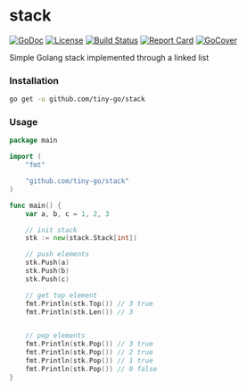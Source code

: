# stack

[![GoDoc][godoc-badge]][godoc-link]
[![License][license-badge]][license-link]
[![Build Status][circleci-badge]][circleci-link]
[![Report Card][report-badge]][report-link]
[![GoCover][cover-badge]][cover-link]

Simple Golang stack implemented through a linked list

### Installation
```bash
go get -u github.com/tiny-go/stack
```

### Usage
```go
package main

import (
	"fmt"

	"github.com/tiny-go/stack"
)

func main() {
	var a, b, c = 1, 2, 3

	// init stack
	stk := new(stack.Stack[int])

	// push elements
	stk.Push(a)
	stk.Push(b)
	stk.Push(c)

	// get top element
	fmt.Println(stk.Top()) // 3 true
	fmt.Println(stk.Len()) // 3


	// pop elements
	fmt.Println(stk.Pop()) // 3 true
	fmt.Println(stk.Pop()) // 2 true
	fmt.Println(stk.Pop()) // 1 true
	fmt.Println(stk.Pop()) // 0 false
}

```

[godoc-badge]: https://godoc.org/github.com/tiny-go/stack?status.svg
[godoc-link]: https://godoc.org/github.com/tiny-go/stack
[license-badge]: https://img.shields.io/:license-MIT-green.svg
[license-link]: https://opensource.org/licenses/MIT
[circleci-badge]: https://circleci.com/gh/tiny-go/stack.svg?style=shield
[circleci-link]: https://circleci.com/gh/tiny-go/stack
[report-badge]: https://goreportcard.com/badge/github.com/tiny-go/stack
[report-link]: https://goreportcard.com/report/github.com/tiny-go/stack
[cover-badge]: https://gocover.io/_badge/github.com/tiny-go/stack
[cover-link]: https://gocover.io/github.com/tiny-go/stack

